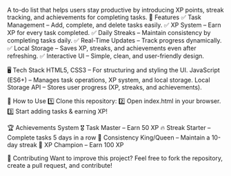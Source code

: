 A to-do list that helps users stay productive by introducing XP points, streak tracking, and achievements for completing tasks.
🎯 Features
✅ Task Management – Add, complete, and delete tasks easily.
✅ XP System – Earn XP for every task completed.
✅ Daily Streaks – Maintain consistency by completing tasks daily.
✅ Real-Time Updates – Track progress dynamically.
✅ Local Storage – Saves XP, streaks, and achievements even after refreshing.
✅ Interactive UI – Simple, clean, and user-friendly design.

🖥️ Tech Stack
HTML5, CSS3 – For structuring and styling the UI.
JavaScript (ES6+) – Manages task operations, XP system, and local storage.
Local Storage API – Stores user progress (XP, streaks, and achievements).

🚀 How to Use
1️⃣ Clone this repository:
2️⃣ Open index.html in your browser.
3️⃣ Start adding tasks & earning XP!

🏆 Achievements System
🎖️ Task Master – Earn 50 XP
🔥 Streak Starter – Complete tasks 5 days in a row
👑 Consistency King/Queen – Maintain a 10-day streak
🏅 XP Champion – Earn 100 XP

🤝 Contributing
Want to improve this project? Feel free to fork the repository, create a pull request, and contribute!
